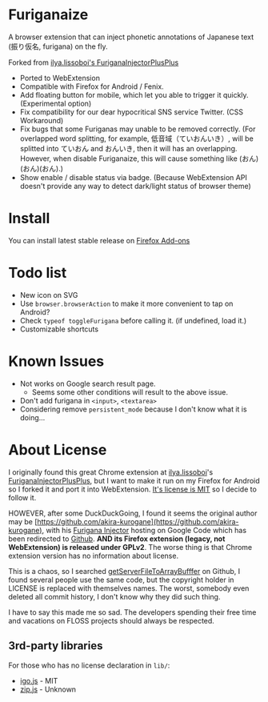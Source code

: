 # Furiganaize

A browser extension that can inject phonetic annotations of Japanese text (振り仮名, furigana) on the fly.

Forked from [ilya.lissoboi's FuriganaInjectorPlusPlus](https://github.com/ilyalissoboi/FuriganaInjectorPlusPlus)

- Ported to WebExtension
- Compatible with Firefox for Android / Fenix.
- Add floating button for mobile, which let you able to trigger it quickly. (Experimental option)
- Fix compatibility for our dear hypocritical SNS service Twitter. (CSS Workaround)
- Fix bugs that some Furiganas may unable to be removed correctly. (For overlapped word splitting, for example, 低音域（ていおんいき）, will be splitted into ていおん and おんいき, then it will has an overlapping. However, when disable Furiganaize, this will cause something like (おん)(おん)(おん).)
- Show enable / disable status via badge. (Because WebExtension API doesn't provide any way to detect dark/light status of browser theme)

# Install
You can install latest stable release on [Firefox Add-ons](https://addons.mozilla.org/en-US/firefox/addon/furiganaize/)

# Todo list
- New icon on SVG
- Use `browser.browserAction` to make it more convenient to tap on Android?
- Check `typeof toggleFurigana` before calling it. (if undefined, load it.)
- Customizable shortcuts

# Known Issues
- Not works on Google search result page.
  - Seems some other conditions will result to the above issue.
- Don't add furigana in `<input>`, `<textarea>`
- Considering remove `persistent_mode` because I don't know what it is doing...

# About License
I originally found this great Chrome extension at [ilya.lissoboi](https://github.com/ilyalissoboi)'s [FuriganaInjectorPlusPlus](https://github.com/ilyalissoboi/FuriganaInjectorPlusPlus), but I want to make it run on my Firefox for Android so I forked it and port it into WebExtension. [It's license is MIT](https://github.com/ilyalissoboi/FuriganaInjectorPlusPlus/blob/master/LICENSE) so I decide to follow it.

HOWEVER, after some DuckDuckGoing, I found it seems the original author may be [https://github.com/akira-kurogane](https://github.com/akira-kurogane), with his [Furigana Injector](http://code.google.com/p/furigana-injector/) hosting on Google Code which has been redirected to [Github](https://github.com/akira-kurogane/furigana-injector). **AND its Firefox extension (legacy, not WebExtension) is released under GPLv2**. The worse thing is that Chrome extension version has no information about license.

This is a chaos, so I searched [getServerFileToArrayBufffer](https://github.com/search?q=getServerFileToArrayBufffer) on Github, I found several people use the same code, but the copyright holder in LICENSE is replaced with themselves names. The worst, somebody even deleted all commit history, I don't know why they did such thing.

I have to say this made me so sad. The developers spending their free time and vacations on FLOSS projects should always be respected.

## 3rd-party libraries
For those who has no license declaration in `lib/`:
- [igo.js](https://github.com/shogo82148/igo-javascript) - MIT
- [zip.js](https://github.com/shogo82148/zipjs) - Unknown
